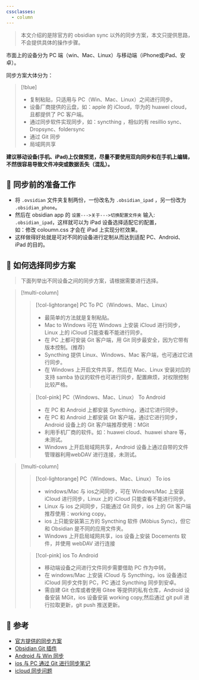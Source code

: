 ```yaml
---
cssclasses:
  - column
---
```


> 本文介绍的是除官方的 obsidian sync 以外的同步方案，本文只提供思路，不会提供具体的操作步骤。

市面上的设备分为 PC 端（win、Mac、Linux）与移动端（iPhone或iPad、安卓）。

同步方案大体分为：

> [!blue]
> - 复制粘贴，只适用与 PC（Win、Mac、Linux）之间进行同步。
> - 设备厂商提供的云盘，如：apple 的 iCloud，华为的 huawei cloud，且都提供了 PC 客户端。
> - 通过同步软件实现同步，如：syncthing ，相似的有 resillio sync、Dropsync、foldersync
> - 通过 Git 同步
> - 局域网共享

**建议移动设备(手机、iPad)上仅做预览，尽量不要使用双向同步和在手机上编辑，不然很容易导致文件冲突或数据丢失（混乱）。**
## 📒  同步前的准备工作
-   将 `.ovsidian` 文件夹复制两份，一份改名为 `.obsidian_ipad` ，另一份改为 `.obsidian_phone`。
-   然后在 obsidian app 的 `设置--->关于--->切换配置文件夹` 输入: `.obsidian_ipad`，这样就可以为 iPad 设备选择适配它的配置，</br> 如：修改 coloumn.css 才会在 iPad 上实现分栏效果。
-   这样做得好处就是可对不同的设备进行定制从而达到适配 PC、Android、iPad 的目的。
## 📲  如何选择同步方案
> 下面列举出不同设备之间的同步方案，请根据需要进行选择。

> [!multi-column]
> 
>> [!col-lightorange] PC To PC（Windows、Mac、Linux）
>> - 最简单的方法就是复制粘贴。
>> - Mac to Windows 可在 Windows 上安装 iCloud 进行同步，Linux 上的 iCloud 只能查看不能进行同步。
>> - 在 PC 上都可安装 Git 客户端，用 Git 同步最安全，因为它带有版本控制。(推荐)
>> - Syncthing 提供 Linux、Windows、Mac 客户端，也可通过它进行同步。
>> - 在 Windows 上开启文件共享，然后在 Mac、Linux 安装对应的支持 samba 协议的软件也可进行同步，配置麻烦，对权限控制比较严格。
>
>> [!col-pink] PC（Windows、Mac、Linux） To Android
>> - 在 PC 和 Android 上都安装 Syncthing，通过它进行同步。
>> - 在 PC 和 Android 上都安装 Git 客户端，通过它进行同步，Android 设备上的 Git 客户端推荐使用：MGit
>> - 利用手机厂商的软件。如：huawei cloud、huawei share 等，未测试。
>> - Windows 上开启局域网共享，Android 设备上通过自带的文件管理器利用webDAV 进行连接，未测试。

<p></p>

> [!multi-column]
> 
>> [!col-lightorange] PC（Windows、Mac、Linux） To ios
>> - windows/Mac 与 ios之间同步，可在 Windows/Mac 上安装 iCloud 进行同步，Linux 上的 iCloud 只能查看不能进行同步。
>> - Linux 与 ios 之间同步，只能通过 Git 同步，ios 上的 Git 客户端推荐使用：working copy。
>> - ios 上只能安装第三方的 Syncthing 软件 (Möbius Sync)，但它和 Obsidian 是不同的应用文件夹。
>> - Windows 上开启局域网共享，ios 设备上安装 Docements 软件，并使用 webDAV 进行连接
>
>> [!col-pink] ios To Android
>> - 移动端设备之间进行文件同步需要借助 PC 作为中转。
>> - 在 windows/Mac 上安装 iCloud 与 Syncthing，ios 设备通过 iCloud 同步文件到 PC，PC 通过 Syncthing 同步到安卓。
>> - 需自建 Git 仓库或者使用 Gitee 等提供的私有仓库，Android 设备安装 MGit，ios 设备安装 working copy,然后通过 git pull 进行拉取更新，git push 推送更新。

## 📎  参考
- [官方提供的同步方案](https://help.obsidian.md/Obsidian/iOS+app)
- [Obsidian Git 插件](https://github.com/denolehov/obsidian-git/issues/57)
- [Android 与 Win 同步](https://www.bilibili.com/read/mobile?id=13339751)
- [ios 与 PC 通过 Git 进行同步笔记](https://blog.csdn.net/weixin_37786060/article/details/119951142)
-  [icloud 同步问题](https://zhuanlan.zhihu.com/p/447963514)